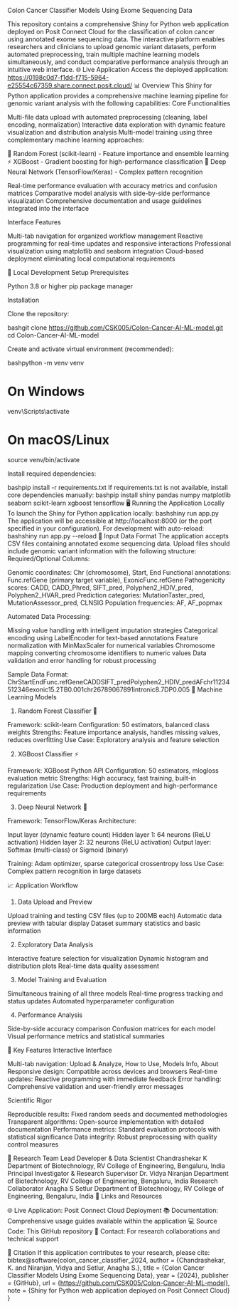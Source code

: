 Colon Cancer Classifier Models Using Exome Sequencing Data

This repository contains a comprehensive Shiny for Python web application deployed on Posit Connect Cloud for the classification of colon cancer using annotated exome sequencing data. The interactive platform enables researchers and clinicians to upload genomic variant datasets, perform automated preprocessing, train multiple machine learning models simultaneously, and conduct comparative performance analysis through an intuitive web interface.
🌐 Live Application
Access the deployed application: https://0198c0d7-f1dd-f715-5964-e25554c67359.share.connect.posit.cloud/
📊 Overview
This Shiny for Python application provides a comprehensive machine learning pipeline for genomic variant analysis with the following capabilities:
Core Functionalities

Multi-file data upload with automated preprocessing (cleaning, label encoding, normalization)
Interactive data exploration with dynamic feature visualization and distribution analysis
Multi-model training using three complementary machine learning approaches:

🌳 Random Forest (scikit-learn) - Feature importance and ensemble learning
⚡ XGBoost - Gradient boosting for high-performance classification
🧠 Deep Neural Network (TensorFlow/Keras) - Complex pattern recognition


Real-time performance evaluation with accuracy metrics and confusion matrices
Comparative model analysis with side-by-side performance visualization
Comprehensive documentation and usage guidelines integrated into the interface

Interface Features

Multi-tab navigation for organized workflow management
Reactive programming for real-time updates and responsive interactions
Professional visualization using matplotlib and seaborn integration
Cloud-based deployment eliminating local computational requirements

🚀 Local Development Setup
Prerequisites

Python 3.8 or higher
pip package manager

Installation

Clone the repository:

bashgit clone https://github.com/CSK005/Colon-Cancer-AI-ML-model.git
cd Colon-Cancer-AI-ML-model

Create and activate virtual environment (recommended):

bashpython -m venv venv
# On Windows
venv\Scripts\activate
# On macOS/Linux
source venv/bin/activate

Install required dependencies:

bashpip install -r requirements.txt
If requirements.txt is not available, install core dependencies manually:
bashpip install shiny pandas numpy matplotlib seaborn scikit-learn xgboost tensorflow
🖥️ Running the Application Locally
To launch the Shiny for Python application locally:
bashshiny run app.py
The application will be accessible at http://localhost:8000 (or the port specified in your configuration).
For development with auto-reload:
bashshiny run app.py --reload
📁 Input Data Format
The application accepts CSV files containing annotated exome sequencing data. Upload files should include genomic variant information with the following structure:
Required/Optional Columns:

Genomic coordinates: Chr (chromosome), Start, End
Functional annotations: Func.refGene (primary target variable), ExonicFunc.refGene
Pathogenicity scores: CADD, CADD_Phred, SIFT_pred, Polyphen2_HDIV_pred, Polyphen2_HVAR_pred
Prediction categories: MutationTaster_pred, MutationAssessor_pred, CLNSIG
Population frequencies: AF, AF_popmax

Automated Data Processing:

Missing value handling with intelligent imputation strategies
Categorical encoding using LabelEncoder for text-based annotations
Feature normalization with MinMaxScaler for numerical variables
Chromosome mapping converting chromosome identifiers to numeric values
Data validation and error handling for robust processing

Sample Data Format:
ChrStartEndFunc.refGeneCADDSIFT_predPolyphen2_HDIV_predAFchr11234512346exonic15.2TB0.001chr26789067891intronic8.7DP0.005
🤖 Machine Learning Models
1. Random Forest Classifier 🌳

Framework: scikit-learn
Configuration: 50 estimators, balanced class weights
Strengths: Feature importance analysis, handles missing values, reduces overfitting
Use Case: Exploratory analysis and feature selection

2. XGBoost Classifier ⚡

Framework: XGBoost Python API
Configuration: 50 estimators, mlogloss evaluation metric
Strengths: High accuracy, fast training, built-in regularization
Use Case: Production deployment and high-performance requirements

3. Deep Neural Network 🧠

Framework: TensorFlow/Keras
Architecture:

Input layer (dynamic feature count)
Hidden layer 1: 64 neurons (ReLU activation)
Hidden layer 2: 32 neurons (ReLU activation)
Output layer: Softmax (multi-class) or Sigmoid (binary)


Training: Adam optimizer, sparse categorical crossentropy loss
Use Case: Complex pattern recognition in large datasets

📈 Application Workflow
1. Data Upload and Preview

Upload training and testing CSV files (up to 200MB each)
Automatic data preview with tabular display
Dataset summary statistics and basic information

2. Exploratory Data Analysis

Interactive feature selection for visualization
Dynamic histogram and distribution plots
Real-time data quality assessment

3. Model Training and Evaluation

Simultaneous training of all three models
Real-time progress tracking and status updates
Automated hyperparameter configuration

4. Performance Analysis

Side-by-side accuracy comparison
Confusion matrices for each model
Visual performance metrics and statistical summaries

🎯 Key Features
Interactive Interface

Multi-tab navigation: Upload & Analyze, How to Use, Models Info, About
Responsive design: Compatible across devices and browsers
Real-time updates: Reactive programming with immediate feedback
Error handling: Comprehensive validation and user-friendly error messages

Scientific Rigor

Reproducible results: Fixed random seeds and documented methodologies
Transparent algorithms: Open-source implementation with detailed documentation
Performance metrics: Standard evaluation protocols with statistical significance
Data integrity: Robust preprocessing with quality control measures

👥 Research Team
Lead Developer & Data Scientist
Chandrashekar K
Department of Biotechnology, RV College of Engineering, Bengaluru, India
Principal Investigator & Research Supervisor
Dr. Vidya Niranjan
Department of Biotechnology, RV College of Engineering, Bengaluru, India
Research Collaborator
Anagha S Setlur
Department of Biotechnology, RV College of Engineering, Bengaluru, India
🔗 Links and Resources

🌐 Live Application: Posit Connect Cloud Deployment
📚 Documentation: Comprehensive usage guides available within the application
💻 Source Code: This GitHub repository
📧 Contact: For research collaborations and technical support

📄 Citation
If this application contributes to your research, please cite:
bibtex@software{colon_cancer_classifier_2024,
  author = {Chandrashekar, K. and Niranjan, Vidya and Setlur, Anagha S.},
  title = {Colon Cancer Classifier Models Using Exome Sequencing Data},
  year = {2024},
  publisher = {GitHub},
  url = {https://github.com/CSK005/Colon-Cancer-AI-ML-model},
  note = {Shiny for Python web application deployed on Posit Connect Cloud}
}
